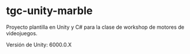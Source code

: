 # tgc-unity-marble

Proyecto plantilla en Unity y C# para la clase de workshop de motores de videojuegos.

Versión de Unity: 6000.0.X
